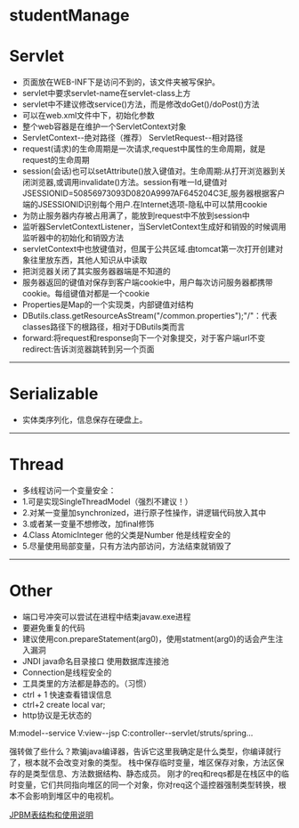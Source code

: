 # studentManage

# Servlet
>
* 页面放在WEB-INF下是访问不到的，该文件夹被写保护。
* servlet中要求servlet-name在servlet-class上方
* servlet中不建议修改service()方法，而是修改doGet()/doPost()方法
* 可以在web.xml文件中<servlet>下，初始化参数
* 整个web容器是在维护一个ServletContext对象
* ServletContext--绝对路径（推荐）	ServletRequest--相对路径
* request(请求)的生命周期是一次请求,request中属性的生命周期，就是request的生命周期
* session(会话)也可以setAttribute()放入键值对。生命周期:从打开浏览器到关闭浏览器,或调用invalidate()方法。session有唯一Id,键值对JSESSIONID=50856973093D0820A9997AF645204C3E,服务器根据客户端的JSESSIONID识别每个用户.在Internet选项-隐私中可以禁用cookie
* 为防止服务器内存被占用满了，能放到request中不放到session中
* 监听器ServletContextListener，当ServletContext生成好和销毁的时候调用监听器中的初始化和销毁方法
* servletContext中也放键值对，但属于公共区域.由tomcat第一次打开创建对象往里放东西，其他人知识从中读取
* 把浏览器关闭了其实服务器器端是不知道的
* 服务器返回的键值对保存到客户端cookie中，用户每次访问服务器都携带cookie。每组键值对都是一个cookie
* Properties是Map的一个实现类，内部键值对结构
* DButils.class.getResourceAsStream("/common.properties");"/"：代表classes路径下的根路径，相对于DButils类而言
* forward:将request和response向下一个对象提交，对于客户端url不变   redirect:告诉浏览器跳转到另一个页面

---

# Serializable
>
* 实体类序列化，信息保存在硬盘上。

---

# Thread
>
* 多线程访问一个变量安全：
* 1.可是实现SingleThreadModel（强烈不建议！）
* 2.对某一变量加synchronized，进行原子性操作，讲逻辑代码放入其中
* 3.或者某一变量不想修改，加final修饰
* 4.Class AtomicInteger 他的父类是Number 他是线程安全的
* 5.尽量使用局部变量，只有方法内部访问，方法结束就销毁了


---

# Other
>
* 端口号冲突可以尝试在进程中结束javaw.exe进程
* 要避免重复的代码 
* 建议使用con.prepareStatement(arg0)，使用statment(arg0)的话会产生注入漏洞
* JNDI	java命名目录接口   使用数据库连接池
* Connection是线程安全的
* 工具类里的方法都是静态的。（习惯）
* ctrl + 1 快速查看错误信息
* ctrl+2 create local var;
* http协议是无状态的

M:model--service
V:view--jsp
C:controller--servlet/struts/spring...

>
强转做了些什么？欺骗java编译器，告诉它这里我确定是什么类型，你编译就行了，根本就不会改变对象的类型。
栈中保存临时变量，堆区保存对象，方法区保存的是类型信息、方法数据结构、静态成员。 
刚才的req和reqs都是在栈区中的临时变量，它们共同指向堆区的同一个对象，你对req这个遥控器强制类型转换，根本不会影响到堆区中的电视机。

[JPBM表结构和使用说明](http://search.sina.com.cn/?q=JBPM%E6%95%B0%E6%8D%AE%E5%BA%93%E8%A1%A8%E8%AF%B4%E6%98%8E&ie=utf-8&e=utf-8&range=article&t=&s=sup&by=all&type=&stype=1&c=blog)
